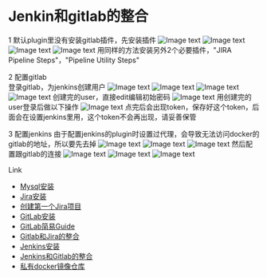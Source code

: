 # Jenkin和gitlab的整合

1   默认plugin里没有安装gitlab插件，先安装插件
![Image text](https://raw.githubusercontent.com/k19810703/myimages/master/jenkinsgitlab1.png)
![Image text](https://raw.githubusercontent.com/k19810703/myimages/master/jenkinsgitlab2.png)
![Image text](https://raw.githubusercontent.com/k19810703/myimages/master/jenkinsgitlab3.png)
![Image text](https://raw.githubusercontent.com/k19810703/myimages/master/jenkinsgitlab4.png)
用同样的方法安装另外2个必要插件，"JIRA Pipeline Steps"，"Pipeline Utility Steps"


2 配置gitlab   
登录gitlab，为jenkins创建用户
![Image text](https://raw.githubusercontent.com/k19810703/myimages/master/jenkinsgitlab5.png)
![Image text](https://raw.githubusercontent.com/k19810703/myimages/master/jenkinsgitlab6.png)
![Image text](https://raw.githubusercontent.com/k19810703/myimages/master/jenkinsgitlab7.png)
![Image text](https://raw.githubusercontent.com/k19810703/myimages/master/jenkinsgitlab8.png)
创建完的user，直接edit编辑初始密码
![Image text](https://raw.githubusercontent.com/k19810703/myimages/master/jenkinsgitlab9.png)
用创建完的user登录后做以下操作
![Image text](https://raw.githubusercontent.com/k19810703/myimages/master/jenkinsgitlab10.png)
点完后会出现token，保存好这个token，后面会在设置jenkins里用，这个token不会再出现，请妥善保管

3 配置jenkins
由于配置jenkins的plugin时设置过代理，会导致无法访问docker的gitlab的地址，所以要先去掉
![Image text](https://raw.githubusercontent.com/k19810703/myimages/master/jenkinsgitlab11.png)
![Image text](https://raw.githubusercontent.com/k19810703/myimages/master/jenkinsgitlab12.png)
![Image text](https://raw.githubusercontent.com/k19810703/myimages/master/jenkinsgitlab13.png)
然后配置跟gitlab的连接
![Image text](https://raw.githubusercontent.com/k19810703/myimages/master/jenkinsgitlab14.png)
![Image text](https://raw.githubusercontent.com/k19810703/myimages/master/jenkinsgitlab15.png)
![Image text](https://raw.githubusercontent.com/k19810703/myimages/master/jenkinsgitlab16.png)

Link
* [Mysql安装](https://github.ibm.com/wuhd/DevOpsToolChainSetupGuide/blob/master/README_Docker_mysqlinstall.md)
* [Jira安装](https://github.ibm.com/wuhd/DevOpsToolChainSetupGuide/blob/master/README_Docker_jirainstall.md)
* [创建第一个Jira项目](https://github.ibm.com/wuhd/DevOpsToolChainSetupGuide/blob/master/README_Docker_jiracreateprj.md)
* [GitLab安装](https://github.ibm.com/wuhd/DevOpsToolChainSetupGuide/blob/master/README_Docker_GitLabInstall.md)
* [GitLab简易Guide](https://github.ibm.com/wuhd/DevOpsToolChainSetupGuide/blob/master/README_Docker_GitLabUserGuide.md)
* [Gitlab和Jira的整合](https://github.ibm.com/wuhd/DevOpsToolChainSetupGuide/blob/master/README_Docker_GitLabJira.md)
* [Jenkins安装](https://github.ibm.com/wuhd/DevOpsToolChainSetupGuide/blob/master/README_Docker_Jenkins.md)
* [Jenkins和Gitlab的整合](https://github.ibm.com/wuhd/DevOpsToolChainSetupGuide/blob/master/README_Docker_JenkinsGitlab.md)
* [私有docker镜像仓库](https://github.ibm.com/wuhd/DevOpsToolChainSetupGuide/blob/master/README_Docker_DockerRegistry.md)
